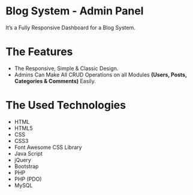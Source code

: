 # Blog System - Admin Panel
It’s a Fully Responsive Dashboard for a Blog System.

# The Features
* The Responsive, Simple & Classic Design.
* Admins Can Make All CRUD Operations on all Modules **(Users, Posts, Categories & Comments)** Easily.

# The Used Technologies
* HTML
* HTML5
* CSS
* CSS3
* Font Awesome CSS Library
* Java Script
* jQuery
* Bootstrap
* PHP
* PHP (PDO)
* MySQL
